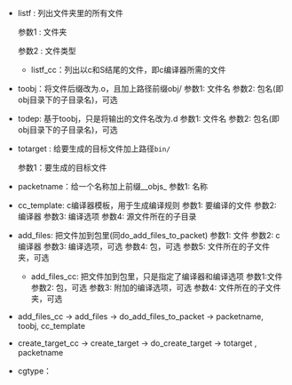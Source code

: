 - listf : 列出文件夹里的所有文件

  参数1	: 文件夹

  参数2	: 文件类型

  - listf_cc：列出以c和S结尾的文件，即c编译器所需的文件

- toobj：将文件后缀改为.o，且加上路径前缀obj/
  参数1: 文件名
  参数2: 包名(即obj目录下的子目录名)，可选

- todep: 基于toobj，只是将输出的文件名改为.d
  参数1: 文件名
  参数2: 包名(即obj目录下的子目录名)，可选

- totarget : 给要生成的目标文件加上路径`bin/`

  参数1：要生成的目标文件

- packetname：给一个名称加上前缀\_\_objs_
  参数1: 名称

- cc_template: c编译器模板，用于生成编译规则
  参数1: 要编译的文件
  参数2: 编译器
  参数3: 编译选项
  参数4: 源文件所在的子目录

- add_files: 把文件加到包里(同do_add_files_to_packet)
  参数1: 文件
  参数2: c编译器
  参数3: 编译选项，可选
  参数4: 包，可选
  参数5: 文件所在的子文件夹，可选
  - add_files_cc: 把文件加到包里，只是指定了编译器和编译选项
    参数1:文件
    参数2: 包，可选
    参数3: 附加的编译选项，可选
    参数4: 文件所在的子文件夹，可选

- add_files_cc -> add_files -> do_add_files_to_packet -> packetname, toobj, cc_template

- create_target_cc -> create_target -> do_create_target -> totarget , packetname

- cgtype：


